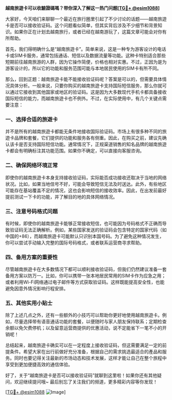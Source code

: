 **越南旅遊卡可以收驗證碼嗎？带你深入了解这一热门问题[[TG💪+ @esim1088](https://t.me/s/esim1088)]**

大家好，今天咱们来聊聊一个最近在旅行圈里引起了不少讨论的话题——越南旅遊卡是否可以接收验证码。这个问题看似简单，但其实背后涉及不少细节和背景知识。如果你正在计划去越南旅行，或者已经在越南游玩了，这篇文章可能会对你有所帮助。

首先，我们得明确什么是“越南旅遊卡”。简单来说，这是一种专为游客设计的电话卡或SIM卡服务，通常包括通话、短信以及数据流量等功能。这种卡特别适合那些短期前往越南旅游的人群，因为它操作简便，价格也相对实惠。不过，正因为是为游客设计的，所以它的功能和服务范围可能与本地居民使用的SIM卡有所不同。

那么，回到正题：越南旅遊卡能不能接收验证码呢？答案是可以的，但需要具体情况具体分析。一般来说，只要你购买的越南旅遊卡支持国际短信服务，那么你就可以通过它接收到其他国家或地区的验证码。这是因为大多数现代手机卡都具备接收国际短信的能力，而越南旅遊卡也不例外。不过，在实际使用中，有几个关键点需要注意：

### 一、选择合适的旅遊卡

并不是所有的越南旅遊卡都能无条件地接收国际验证码。市场上有很多种不同的旅遊卡品牌和套餐，它们提供的功能和服务各有侧重。因此，在购买之前，建议先确认该卡是否支持国际短信功能。通常情况下，正规渠道销售的知名品牌的越南旅遊卡都会有明确标注其功能范围。如果你不确定，可以直接向客服咨询。

### 二、确保网络环境正常

即使你的越南旅遊卡本身支持接收验证码，实际能否成功接收还取决于当地的网络状况。比如，如果当地信号不好，可能会导致短信无法及时送达。此外，有些地区可能存在基站覆盖不足的情况，这也会影响短信的接收效率。因此，在出发前最好提前测试一下卡的功能，并了解目的地的具体网络情况。

### 三、注意号码格式问题

有时候，即使你的越南旅遊卡能够正常接收短信，也可能因为号码格式不正确而导致验证码无法正确解析。例如，某些国家发送的验证码会包含特定的国家代码（如中国的+86），而越南旅遊卡可能默认只识别本国号码。为了避免这种情况发生，你可以尝试手动输入完整的国际号码格式，或者联系运营商寻求帮助。

### 四、备用方案的重要性

尽管越南旅遊卡在大多数情况下都可以顺利接收验证码，但我们仍然建议准备一套备用方案以防万一。比如，你可以携带一张本地居民常用的SIM卡作为应急之用；或者利用Wi-Fi网络通过电子邮件等方式获取验证码。这样既能提高安全性，也能避免因意外情况影响行程安排。

### 五、其他实用小贴士

除了上述几点之外，还有一些额外的小技巧可以帮助你更好地使用越南旅遊卡。例如，尽量选择带有语音通话功能的套餐，以便随时与家人朋友保持联系；定期检查余额以免欠费停机；以及留意运营商提供的优惠活动，说不定能省下一笔不小的开销呢！

总结起来，越南旅遊卡确实可以在一定程度上接收验证码，但这需要满足一定的前提条件。希望大家在出行前做好充分准备，根据自己的需求挑选最适合的產品和服务。同时也要记得关注最新的市场动态和技术发展，这样才能让自己在整个旅程中享受到更加便捷高效的通信体验。

好了，关于“越南旅遊卡是否可以接收验证码”就聊到这里啦！如果你还有其他疑问，欢迎继续提问哦~ 最后别忘了关注我们的频道，更多精彩内容等你发现！

[[TG💪+ @esim1088](https://t.me/s/esim1088) ![Image](https://i.postimg.cc/4NQfJmqS/Snipaste-2025-05-13-00-14-12.png)]